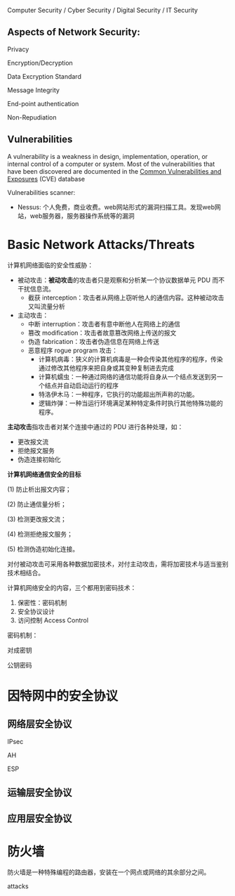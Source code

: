 Computer Security / Cyber Security / Digital Security / IT Security



## Aspects of Network Security:

Privacy

Encryption/Decryption

Data Excryption Standard



Message Integrity

End-point authentication

Non-Repudiation


## Vulnerabilities

A vulnerability is a weakness in design, implementation, operation, or internal control of a computer or system. Most of the vulnerabilities that have been discovered are documented in the [Common Vulnerabilities and Exposures](https://en.wikipedia.org/wiki/Common_Vulnerabilities_and_Exposures "Common Vulnerabilities and Exposures") (CVE) database

Vulnerabilities scanner: 
- Nessus: 个人免费，商业收费。web网站形式的漏洞扫描工具。发现web网站，web服务器，服务器操作系统等的漏洞

# Basic Network Attacks/Threats

计算机网络面临的安全性威胁：

* 被动攻击：**被动攻击**的攻击者只是观察和分析某一个协议数据单元 PDU 而不干扰信息流。
	* 截获 interception：攻击者从网络上窃听他人的通信内容。这种被动攻击又叫流量分析
* 主动攻击：
	- 中断 interruption：攻击者有意中断他人在网络上的通信
	- 篡改 modification：攻击者故意篡改网络上传送的报文
	- 伪造 fabrication：攻击者伪造信息在网络上传送
	- 恶意程序 rogue program 攻击：
		- 计算机病毒：狭义的计算机病毒是一种会传染其他程序的程序，传染通过修改其他程序来把自身或其变种复制进去完成
		- 计算机蠕虫：一种通过网络的通信功能将自身从一个结点发送到另一个结点并自动启动运行的程序
		- 特洛伊木马：一种程序，它执行的功能超出所声称的功能。
		- 逻辑炸弹：一种当运行环境满足某种特定条件时执行其他特殊功能的程序。

**主动攻击**指攻击者对某个连接中通过的 PDU 进行各种处理，如：

- 更改报文流
- 拒绝报文服务
- 伪造连接初始化

**计算机网络通信安全的目标**

(1) 防止析出报文内容；

(2) 防止通信量分析；

(3) 检测更改报文流；

(4) 检测拒绝报文服务；

(5) 检测伪造初始化连接。

对付被动攻击可采用各种数据加密技术，对付主动攻击，需将加密技术与适当鉴别技术相结合。





计算机网络安全的内容，三个都用到密码技术：

1. 保密性：密码机制
2. 安全协议设计
3. 访问控制 Access Control





密码机制：

对成密钥

公钥密码




# 因特网中的安全协议

## 网络层安全协议

IPsec

AH

ESP

## 运输层安全协议

## 应用层安全协议

# 防火墙

防火墙是一种特殊编程的路由器，安装在一个网点或网络的其余部分之间。



attacks